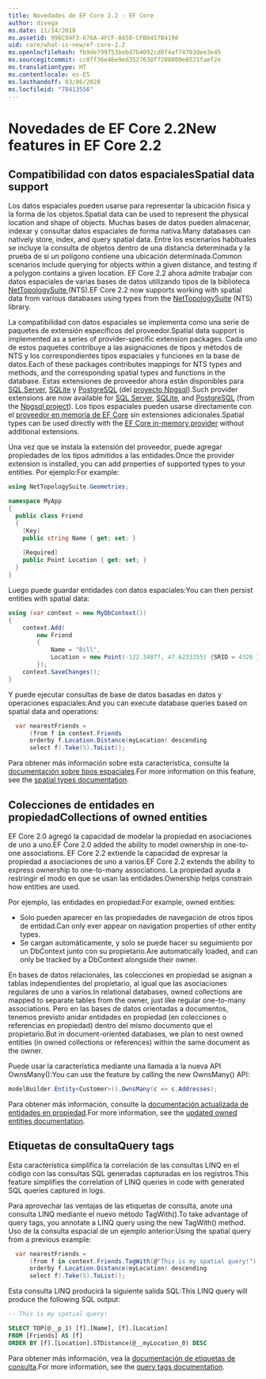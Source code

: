 ```yaml
---
title: Novedades de EF Core 2.2 - EF Core
author: divega
ms.date: 11/14/2018
ms.assetid: 998C04F3-676A-4FCF-8450-CFB0457B4198
uid: core/what-is-new/ef-core-2.2
ms.openlocfilehash: fb9de799753bebd7b4092cd8f4af74703dee3e45
ms.sourcegitcommit: cc0ff36e46e9ed3527638f7208000e8521faef2e
ms.translationtype: HT
ms.contentlocale: es-ES
ms.lasthandoff: 03/06/2020
ms.locfileid: "78413556"
---
```

# <a name="new-features-in-ef-core-22"></a><span data-ttu-id="77ee7-102">Novedades de EF Core 2.2</span><span class="sxs-lookup"><span data-stu-id="77ee7-102">New features in EF Core 2.2</span></span>

## <a name="spatial-data-support"></a><span data-ttu-id="77ee7-103">Compatibilidad con datos espaciales</span><span class="sxs-lookup"><span data-stu-id="77ee7-103">Spatial data support</span></span>

<span data-ttu-id="77ee7-104">Los datos espaciales pueden usarse para representar la ubicación física y la forma de los objetos.</span><span class="sxs-lookup"><span data-stu-id="77ee7-104">Spatial data can be used to represent the physical location and shape of objects.</span></span>
<span data-ttu-id="77ee7-105">Muchas bases de datos pueden almacenar, indexar y consultar datos espaciales de forma nativa.</span><span class="sxs-lookup"><span data-stu-id="77ee7-105">Many databases can natively store, index, and query spatial data.</span></span>
<span data-ttu-id="77ee7-106">Entre los escenarios habituales se incluye la consulta de objetos dentro de una distancia determinada y la prueba de si un polígono contiene una ubicación determinada.</span><span class="sxs-lookup"><span data-stu-id="77ee7-106">Common scenarios include querying for objects within a given distance, and testing if a polygon contains a given location.</span></span>
<span data-ttu-id="77ee7-107">EF Core 2.2 ahora admite trabajar con datos espaciales de varias bases de datos utilizando tipos de la biblioteca [ NetTopologySuite ](https://github.com/NetTopologySuite/NetTopologySuite) (NTS).</span><span class="sxs-lookup"><span data-stu-id="77ee7-107">EF Core 2.2 now supports working with spatial data from various databases using types from the [NetTopologySuite](https://github.com/NetTopologySuite/NetTopologySuite) (NTS) library.</span></span>

<span data-ttu-id="77ee7-108">La compatibilidad con datos espaciales se implementa como una serie de paquetes de extensión específicos del proveedor.</span><span class="sxs-lookup"><span data-stu-id="77ee7-108">Spatial data support is implemented as a series of provider-specific extension packages.</span></span>
<span data-ttu-id="77ee7-109">Cada uno de estos paquetes contribuye a las asignaciones de tipos y métodos de NTS y los correspondientes tipos espaciales y funciones en la base de datos.</span><span class="sxs-lookup"><span data-stu-id="77ee7-109">Each of these packages contributes mappings for NTS types and methods, and the corresponding spatial types and functions in the database.</span></span>
<span data-ttu-id="77ee7-110">Estas extensiones de proveedor ahora están disponibles para [SQL Server](https://www.nuget.org/packages/Microsoft.EntityFrameworkCore.SqlServer.NetTopologySuite/), [SQLite](https://www.nuget.org/packages/Microsoft.EntityFrameworkCore.Sqlite.NetTopologySuite/) y [PostgreSQL](https://www.nuget.org/packages/Npgsql.EntityFrameworkCore.PostgreSQL.NetTopologySuite/) (del [proyecto Npgsql](https://www.npgsql.org/)).</span><span class="sxs-lookup"><span data-stu-id="77ee7-110">Such provider extensions are now available for [SQL Server](https://www.nuget.org/packages/Microsoft.EntityFrameworkCore.SqlServer.NetTopologySuite/), [SQLite](https://www.nuget.org/packages/Microsoft.EntityFrameworkCore.Sqlite.NetTopologySuite/), and [PostgreSQL](https://www.nuget.org/packages/Npgsql.EntityFrameworkCore.PostgreSQL.NetTopologySuite/) (from the [Npgsql project](https://www.npgsql.org/)).</span></span>
<span data-ttu-id="77ee7-111">Los tipos espaciales pueden usarse directamente con el [proveedor en memoria de EF Core](xref:core/providers/in-memory/index) sin extensiones adicionales.</span><span class="sxs-lookup"><span data-stu-id="77ee7-111">Spatial types can be used directly with the [EF Core in-memory provider](xref:core/providers/in-memory/index) without additional extensions.</span></span>

<span data-ttu-id="77ee7-112">Una vez que se instala la extensión del proveedor, puede agregar propiedades de los tipos admitidos a las entidades.</span><span class="sxs-lookup"><span data-stu-id="77ee7-112">Once the provider extension is installed, you can add properties of supported types to your entities.</span></span> <span data-ttu-id="77ee7-113">Por ejemplo:</span><span class="sxs-lookup"><span data-stu-id="77ee7-113">For example:</span></span>

``` csharp
using NetTopologySuite.Geometries;

namespace MyApp
{
  public class Friend
  {
    [Key]
    public string Name { get; set; }
  
    [Required]
    public Point Location { get; set; }
  }
}
```

<span data-ttu-id="77ee7-114">Luego puede guardar entidades con datos espaciales:</span><span class="sxs-lookup"><span data-stu-id="77ee7-114">You can then persist entities with spatial data:</span></span>

``` csharp
using (var context = new MyDbContext())
{
    context.Add(
        new Friend
        {
            Name = "Bill",
            Location = new Point(-122.34877, 47.6233355) {SRID = 4326 }
        });
    context.SaveChanges();
}
```

<span data-ttu-id="77ee7-115">Y puede ejecutar consultas de base de datos basadas en datos y operaciones espaciales:</span><span class="sxs-lookup"><span data-stu-id="77ee7-115">And you can execute database queries based on spatial data and operations:</span></span>

``` csharp
  var nearestFriends =
      (from f in context.Friends
      orderby f.Location.Distance(myLocation) descending
      select f).Take(5).ToList();
```

<span data-ttu-id="77ee7-116">Para obtener más información sobre esta característica, consulte la [documentación sobre tipos espaciales](xref:core/modeling/spatial).</span><span class="sxs-lookup"><span data-stu-id="77ee7-116">For more information on this feature, see the [spatial types documentation](xref:core/modeling/spatial).</span></span>

## <a name="collections-of-owned-entities"></a><span data-ttu-id="77ee7-117">Colecciones de entidades en propiedad</span><span class="sxs-lookup"><span data-stu-id="77ee7-117">Collections of owned entities</span></span>

<span data-ttu-id="77ee7-118">EF Core 2.0 agregó la capacidad de modelar la propiedad en asociaciones de uno a uno.</span><span class="sxs-lookup"><span data-stu-id="77ee7-118">EF Core 2.0 added the ability to model ownership in one-to-one associations.</span></span>
<span data-ttu-id="77ee7-119">EF Core 2.2 extiende la capacidad de expresar la propiedad a asociaciones de uno a varios.</span><span class="sxs-lookup"><span data-stu-id="77ee7-119">EF Core 2.2 extends the ability to express ownership to one-to-many associations.</span></span>
<span data-ttu-id="77ee7-120">La propiedad ayuda a restringir el modo en que se usan las entidades.</span><span class="sxs-lookup"><span data-stu-id="77ee7-120">Ownership helps constrain how entities are used.</span></span>

<span data-ttu-id="77ee7-121">Por ejemplo, las entidades en propiedad:</span><span class="sxs-lookup"><span data-stu-id="77ee7-121">For example, owned entities:</span></span>

- <span data-ttu-id="77ee7-122">Solo pueden aparecer en las propiedades de navegación de otros tipos de entidad.</span><span class="sxs-lookup"><span data-stu-id="77ee7-122">Can only ever appear on navigation properties of other entity types.</span></span>
- <span data-ttu-id="77ee7-123">Se cargan automáticamente, y solo se puede hacer su seguimiento por un DbContext junto con su propietario.</span><span class="sxs-lookup"><span data-stu-id="77ee7-123">Are automatically loaded, and can only be tracked by a DbContext alongside their owner.</span></span>

<span data-ttu-id="77ee7-124">En bases de datos relacionales, las colecciones en propiedad se asignan a tablas independientes del propietario, al igual que las asociaciones regulares de uno a varios.</span><span class="sxs-lookup"><span data-stu-id="77ee7-124">In relational databases, owned collections are mapped to separate tables from the owner, just like regular one-to-many associations.</span></span>
<span data-ttu-id="77ee7-125">Pero en las bases de datos orientadas a documentos, tenemos previsto anidar entidades en propiedad (en colecciones o referencias en propiedad) dentro del mismo documento que el propietario.</span><span class="sxs-lookup"><span data-stu-id="77ee7-125">But in document-oriented databases, we plan to nest owned entities (in owned collections or references) within the same document as the owner.</span></span>

<span data-ttu-id="77ee7-126">Puede usar la característica mediante una llamada a la nueva API OwnsMany():</span><span class="sxs-lookup"><span data-stu-id="77ee7-126">You can use the feature by calling the new OwnsMany() API:</span></span>

``` csharp
modelBuilder.Entity<Customer>().OwnsMany(c => c.Addresses);
```

<span data-ttu-id="77ee7-127">Para obtener más información, consulte la [documentación actualizada de entidades en propiedad](xref:core/modeling/owned-entities#collections-of-owned-types).</span><span class="sxs-lookup"><span data-stu-id="77ee7-127">For more information, see the [updated owned entities documentation](xref:core/modeling/owned-entities#collections-of-owned-types).</span></span>

## <a name="query-tags"></a><span data-ttu-id="77ee7-128">Etiquetas de consulta</span><span class="sxs-lookup"><span data-stu-id="77ee7-128">Query tags</span></span>

<span data-ttu-id="77ee7-129">Esta característica simplifica la correlación de las consultas LINQ en el código con las consultas SQL generadas capturadas en los registros.</span><span class="sxs-lookup"><span data-stu-id="77ee7-129">This feature simplifies the correlation of LINQ queries in code with generated SQL queries captured in logs.</span></span>

<span data-ttu-id="77ee7-130">Para aprovechar las ventajas de las etiquetas de consulta, anote una consulta LINQ mediante el nuevo método TagWith().</span><span class="sxs-lookup"><span data-stu-id="77ee7-130">To take advantage of query tags, you annotate a LINQ query using the new TagWith() method.</span></span>
<span data-ttu-id="77ee7-131">Uso de la consulta espacial de un ejemplo anterior:</span><span class="sxs-lookup"><span data-stu-id="77ee7-131">Using the spatial query from a previous example:</span></span>

``` csharp
  var nearestFriends =
      (from f in context.Friends.TagWith(@"This is my spatial query!")
      orderby f.Location.Distance(myLocation) descending
      select f).Take(5).ToList();
```

<span data-ttu-id="77ee7-132">Esta consulta LINQ producirá la siguiente salida SQL:</span><span class="sxs-lookup"><span data-stu-id="77ee7-132">This LINQ query will produce the following SQL output:</span></span>

``` sql
-- This is my spatial query!

SELECT TOP(@__p_1) [f].[Name], [f].[Location]
FROM [Friends] AS [f]
ORDER BY [f].[Location].STDistance(@__myLocation_0) DESC
```

<span data-ttu-id="77ee7-133">Para obtener más información, vea la [documentación de etiquetas de consulta](xref:core/querying/tags).</span><span class="sxs-lookup"><span data-stu-id="77ee7-133">For more information, see the [query tags documentation](xref:core/querying/tags).</span></span>
